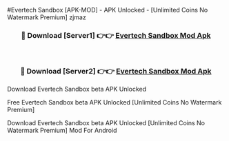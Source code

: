 #Evertech Sandbox [APK-MOD] - APK Unlocked - [Unlimited Coins No Watermark Premium] zjmaz



<div align="center">

<h3>🔴 Download [Server1] 👉👉 <a href="https://momento.my/?title=Evertech_Sandbox">Evertech Sandbox Mod Apk</a></h3><br>

<h3>🔴 Download [Server2] 👉👉 <a href="https://momento.my/?title=Evertech_Sandbox">Evertech Sandbox Mod Apk</a></h3>
</div>



Download Evertech Sandbox beta APK Unlocked

Free Evertech Sandbox beta APK Unlocked [Unlimited Coins No Watermark Premium]

Download Evertech Sandbox beta APK Unlocked [Unlimited Coins No Watermark Premium] Mod For Android
